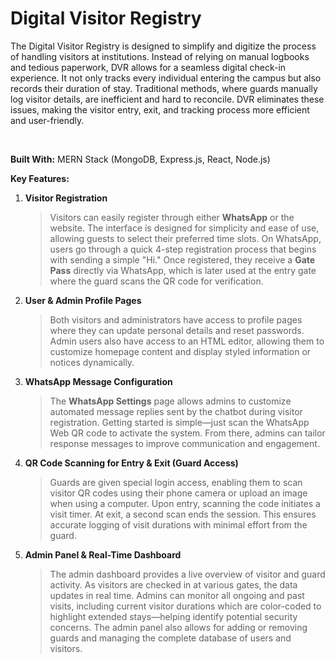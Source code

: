 
# Digital Visitor Registry

The Digital Visitor Registry is designed to simplify and digitize the process of handling visitors at institutions. Instead of relying on manual logbooks and tedious paperwork, DVR allows for a seamless digital check-in experience. It not only tracks every individual entering the campus but also records their duration of stay. Traditional methods, where guards manually log visitor details, are inefficient and hard to reconcile. DVR eliminates these issues, making the visitor entry, exit, and tracking process more efficient and user-friendly.

<br>

**Built With:** MERN Stack (MongoDB, Express.js, React, Node.js) <br>

**Key Features:**

1. **Visitor Registration**

   > Visitors can easily register through either **WhatsApp** or the website. The interface is designed for simplicity and ease of use, allowing guests to select their preferred time slots. On WhatsApp, users go through a quick 4-step registration process that begins with sending a simple "Hi." Once registered, they receive a **Gate Pass** directly via WhatsApp, which is later used at the entry gate where the guard scans the QR code for verification.

2. **User & Admin Profile Pages**

   > Both visitors and administrators have access to profile pages where they can update personal details and reset passwords. Admin users also have access to an HTML editor, allowing them to customize homepage content and display styled information or notices dynamically.

3. **WhatsApp Message Configuration**

   > The **WhatsApp Settings** page allows admins to customize automated message replies sent by the chatbot during visitor registration. Getting started is simple—just scan the WhatsApp Web QR code to activate the system. From there, admins can tailor response messages to improve communication and engagement.

4. **QR Code Scanning for Entry & Exit (Guard Access)**

   > Guards are given special login access, enabling them to scan visitor QR codes using their phone camera or upload an image when using a computer. Upon entry, scanning the code initiates a visit timer. At exit, a second scan ends the session. This ensures accurate logging of visit durations with minimal effort from the guard.

5. **Admin Panel & Real-Time Dashboard**

   > The admin dashboard provides a live overview of visitor and guard activity. As visitors are checked in at various gates, the data updates in real time. Admins can monitor all ongoing and past visits, including current visitor durations which are color-coded to highlight extended stays—helping identify potential security concerns. The admin panel also allows for adding or removing guards and managing the complete database of users and visitors.
